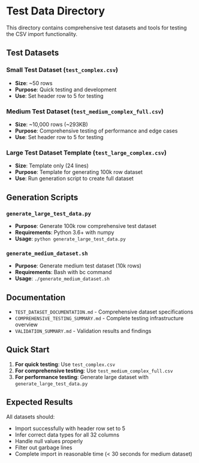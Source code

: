 # Test Data Directory

This directory contains comprehensive test datasets and tools for testing the CSV import functionality.

## Test Datasets

### Small Test Dataset (`test_complex.csv`)
- **Size**: ~50 rows
- **Purpose**: Quick testing and development
- **Use**: Set header row to 5 for testing

### Medium Test Dataset (`test_medium_complex_full.csv`)
- **Size**: ~10,000 rows (~293KB)
- **Purpose**: Comprehensive testing of performance and edge cases
- **Use**: Set header row to 5 for testing

### Large Test Dataset Template (`test_large_complex.csv`)
- **Size**: Template only (24 lines)
- **Purpose**: Template for generating 100k row dataset
- **Use**: Run generation script to create full dataset

## Generation Scripts

### `generate_large_test_data.py`
- **Purpose**: Generate 100k row comprehensive test dataset
- **Requirements**: Python 3.6+ with numpy
- **Usage**: `python generate_large_test_data.py`

### `generate_medium_dataset.sh`
- **Purpose**: Generate medium test dataset (10k rows)
- **Requirements**: Bash with bc command
- **Usage**: `./generate_medium_dataset.sh`

## Documentation

- `TEST_DATASET_DOCUMENTATION.md` - Comprehensive dataset specifications
- `COMPREHENSIVE_TESTING_SUMMARY.md` - Complete testing infrastructure overview
- `VALIDATION_SUMMARY.md` - Validation results and findings

## Quick Start

1. **For quick testing**: Use `test_complex.csv`
2. **For comprehensive testing**: Use `test_medium_complex_full.csv`
3. **For performance testing**: Generate large dataset with `generate_large_test_data.py`

## Expected Results

All datasets should:
- Import successfully with header row set to 5
- Infer correct data types for all 32 columns
- Handle null values properly
- Filter out garbage lines
- Complete import in reasonable time (< 30 seconds for medium dataset) 